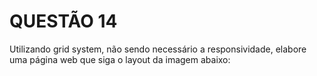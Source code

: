 # QUESTÃO 14

Utilizando grid system, não sendo necessário a responsividade, elabore
uma página web que siga o layout da imagem abaixo:
